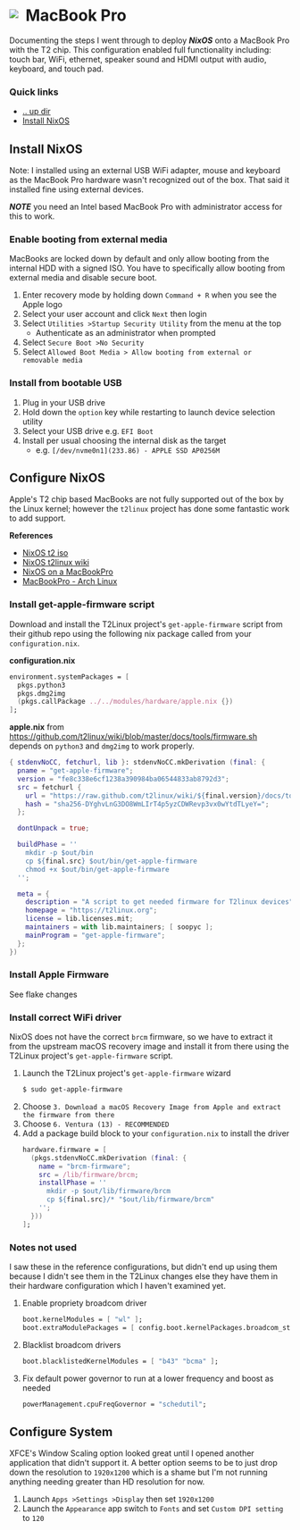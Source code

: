 # MacBook Pro <img style="margin: 6px 13px 0px 0px" align="left" src="../art/logo_36x36.png" />

Documenting the steps I went through to deploy ***NixOS*** onto a MacBook Pro with the T2 chip. This 
configuration enabled full functionality including: touch bar, WiFi, ethernet, speaker sound and HDMI 
output with audio, keyboard, and touch pad.

### Quick links
* [.. up dir](../../README.md)
* [Install NixOS](#install-nixos)

## Install NixOS
Note: I installed using an external USB WiFi adapter, mouse and keyboard as the MacBook Pro hardware 
wasn't recognized out of the box. That said it installed fine using external devices.

***NOTE*** you need an Intel based MacBook Pro with administrator access for this to work.

### Enable booting from external media
MacBooks are locked down by default and only allow booting from the internal HDD with a signed ISO. 
You have to specifically allow booting from external media and disable secure boot.

1. Enter recovery mode by holding down `Command + R` when you see the Apple logo
2. Select your user account and click `Next` then login
3. Select `Utilities >Startup Security Utility` from the menu at the top
   * Authenticate as an administrator when prompted
4. Select `Secure Boot >No Security`
5. Select `Allowed Boot Media > Allow booting from external or removable media`

### Install from bootable USB
1. Plug in your USB drive
2. Hold down the `option` key while restarting to launch device selection utility
3. Select your USB drive e.g. `EFI Boot`
4. Install per usual choosing the internal disk as the target
   * e.g. `[/dev/nvme0n1](233.86) - APPLE SSD AP0256M`

## Configure NixOS
Apple's T2 chip based MacBooks are not fully supported out of the box by the Linux kernel; however 
the `t2linux` project has done some fantastic work to add support.

**References**
* [NixOS t2 iso](https://github.com/t2linux/nixos-t2-iso)
* [NixOS t2linux wiki](https://wiki.t2linux.org/distributions/nixos/installation/)
* [NixOS on a MacBookPro](https://www.arthurkoziel.com/installing-nixos-on-a-macbookpro/)
* [MacBookPro - Arch Linux](https://wiki.archlinux.org/title/MacBookPro10,x)

### Install get-apple-firmware script
Download and install the T2Linux project's `get-apple-firmware` script from their github repo using 
the following nix package called from your `configuration.nix`.

**configuration.nix**
```nix
environment.systemPackages = [
  pkgs.python3
  pkgs.dmg2img
  (pkgs.callPackage ../../modules/hardware/apple.nix {})
];
```

**apple.nix** from https://github.com/t2linux/wiki/blob/master/docs/tools/firmware.sh depends on 
`python3` and `dmg2img` to work properly.
```nix
{ stdenvNoCC, fetchurl, lib }: stdenvNoCC.mkDerivation (final: {
  pname = "get-apple-firmware";
  version = "fe8c338e6cf1238a390984ba06544833ab8792d3";
  src = fetchurl {
    url = "https://raw.github.com/t2linux/wiki/${final.version}/docs/tools/firmware.sh";
    hash = "sha256-DYghvLnG3DO8WmLIrT4p5yzCDWRevp3vx0wYtdTLyeY=";
  };

  dontUnpack = true;

  buildPhase = ''
    mkdir -p $out/bin
    cp ${final.src} $out/bin/get-apple-firmware
    chmod +x $out/bin/get-apple-firmware
  '';

  meta = {
    description = "A script to get needed firmware for T2linux devices";
    homepage = "https://t2linux.org";
    license = lib.licenses.mit;
    maintainers = with lib.maintainers; [ soopyc ];
    mainProgram = "get-apple-firmware";
  };
})
```

### Install Apple Firmware
See flake changes

### Install correct WiFi driver
NixOS does not have the correct `brcm` firmware, so we have to extract it from the upstream macOS 
recovery image and install it from there using the T2Linux project's `get-apple-firmware` script.

1. Launch the T2Linux project's `get-apple-firmware` wizard 
   ```bash
   $ sudo get-apple-firmware
   ```
2. Choose `3. Download a macOS Recovery Image from Apple and extract the firmware from there`
3. Choose `6. Ventura (13) - RECOMMENDED` 
4. Add a package build block to your `configuration.nix` to install the driver
   ```nix
   hardware.firmware = [
     (pkgs.stdenvNoCC.mkDerivation (final: {
       name = "brcm-firmware";
       src = /lib/firmware/brcm;
       installPhase = ''
         mkdir -p $out/lib/firmware/brcm
         cp ${final.src}/* "$out/lib/firmware/brcm"
       '';
     }))
   ];
   ```

### Notes not used
I saw these in the reference configurations, but didn't end up using them because I didn't see them 
in the T2Linux changes else they have them in their hardware configuration which I haven't examined 
yet.

1. Enable propriety broadcom driver
   ```nix
   boot.kernelModules = [ "wl" ];
   boot.extraModulePackages = [ config.boot.kernelPackages.broadcom_sta ];
   ```
2. Blacklist broadcom drivers
   ```nix
   boot.blacklistedKernelModules = [ "b43" "bcma" ];
   ```
3. Fix default power governor to run at a lower frequency and boost as needed
   ```nix
   powerManagement.cpuFreqGovernor = "schedutil";
   ```

## Configure System
XFCE's Window Scaling option looked great until I opened another application that didn't support it. 
A better option seems to be to just drop down the resolution to `1920x1200` which is a shame but I'm 
not running anything needing greater than HD resolution for now.

1. Launch `Apps >Settings >Display` then set `1920x1200`
2. Launch the `Appearance` app switch to `Fonts` and set `Custom DPI setting` to `120`

<!-- 
vim: ts=2:sw=2:sts=2
-->
